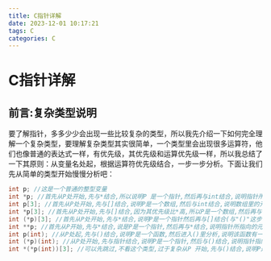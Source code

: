 ```yaml
---
title: C指针详解
date: 2023-12-01 10:17:21
tags: C
categories: C
---
```


# C指针详解

## 前言:复杂类型说明

要了解指针，多多少少会出现一些比较复杂的类型，所以我先介绍一下如何完全理解一个复杂类型，要理解复杂类型其实很简单，一个类型里会出现很多运算符，他们也像普通的表达式一样，有优先级，其优先级和运算优先级一样，所以我总结了一下其原则：从变量名处起，根据运算符优先级结合，一步一步分析。下面让我们先从简单的类型开始慢慢分析吧：

```c
int p; //这是一个普通的整型变量
int *p; //首先从P处开始,先与*结合,所以说明P 是一个指针,然后再与int结合,说明指针所指向的内容的类型为int型.所以P是一个返回整型数据的指针
int p[3]; //首先从P处开始,先与[]结合,说明P是一个数组,然后与int结合,说明数组里的元素是整型的,所以P是一个由整型数据组成的数组
int *p[3]; //首先从P处开始,先与[]结合,因为其优先级比*高,所以P是一个数组,然后再与*结合,说明数组里的元素是指针类型,然后再与int结合,说明指针所指向的内容的类型是整型的,所以P是一个由返回整型数据的指针所组成的数组
int (*p)[3]; //首先从P处开始,先与*结合,说明P是一个指针然后再与[]结合(与"()"这步可以忽略,只是为了改变优先级),说明指针所指向的内容是一个数组,然后再与int结合,说明数组里的元素是整型的.所以P是一个指向由整型数据组成的数组的指针
int **p; //首先从P开始,先与*结合,说是P是一个指针,然后再与*结合,说明指针所指向的元素是指针,然后再与int结合,说明该指针所指向的元素是整型数据.由于二级指针以及更高级的指针极少用在复杂的类型中,所以后面更复杂的类型我们就不考虑多级指针了,最多只考虑一级指针
int p(int); //从P处起,先与()结合,说明P是一个函数,然后进入()里分析,说明该函数有一个整型变量的参数,然后再与外面的int结合,说明函数的返回值是一个整型数据
int (*p)(int); //从P处开始,先与指针结合,说明P是一个指针,然后与()结合,说明指针指向的是一个函数,然后再与()里的int结合,说明函数有一个int型的参数,再与最外层的int结合,说明函数的返回类型是整型,所以P是一个指向有一个整型参数且返回类型为整型的函数的指针
int *(*p(int))[3]; //可以先跳过,不看这个类型,过于复杂从P 开始,先与()结合,说明P是一个函数,然后进入()里面,与int结合,说明函数有一个整型变量参数,然后再与外面的*结合,说明函数返回的是一个指针,然后到最外面一层,先与[]结合,说明返回的指针指向的是一个数组,然后再与*结合,说明数组里的元素是指针,然后再与int结合,说明指针指向的内容是整型数据.所以P是一个参数为一个整数据且返回一个指向由整型指针变量组成的数组的指针变量的函数
```

